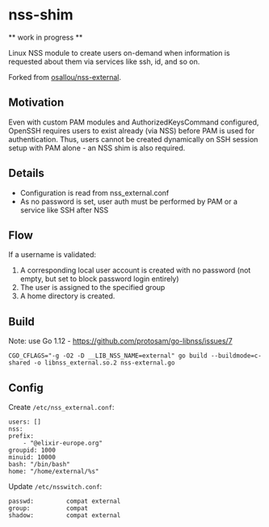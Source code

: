 # nss-shim

** work in progress **

Linux NSS module to create users on-demand when information is requested about them via services like ssh, id, and so on.

Forked from [osallou/nss-external](https://github.com/osallou/nss-external).

## Motivation

Even with custom PAM modules and AuthorizedKeysCommand configured, OpenSSH requires users to exist already (via NSS) before PAM is used for authentication. Thus, users cannot be created dynamically on SSH session setup with PAM alone - an NSS shim is also required.

## Details

- Configuration is read from nss_external.conf
- As no password is set, user auth must be performed by PAM or a service like SSH after NSS

## Flow

If a username is validated:

1. A corresponding local user account is created with no password (not empty, but set to block password login entirely)
2. The user is assigned to the specified group
3. A home directory is created.

## Build

Note: use Go 1.12 - https://github.com/protosam/go-libnss/issues/7

    CGO_CFLAGS="-g -O2 -D __LIB_NSS_NAME=external" go build --buildmode=c-shared -o libnss_external.so.2 nss-external.go

## Config

Create `/etc/nss_external.conf`:

    users: []
    nss:
    prefix:
        - "@elixir-europe.org"
    groupid: 1000
    minuid: 10000
    bash: "/bin/bash"
    home: "/home/external/%s"

Update `/etc/nsswitch.conf`:

    passwd:         compat external
    group:          compat
    shadow:         compat external
